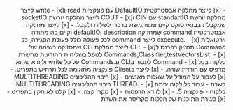 <p dir="rtl">
- [x] לייצר מחלקה אבסטרקטית DefaultIO עם פונקציות read וwrite
	- [x] לייצר מחלקה יורשת standartIO עם CIN וCOUT
	- [x] לייצר מחלקה יורשת socketIO שמקבלת בבנאי סוקט קיים ומשתמשת בו כדי לשלוח ולקבל.
- [x]  לייצר מחלקה אבסטרקטית command שמחזיקה description וdefaultIO וקיים בה מתודה וירטואלית excecute.
- [x] לייצר command לכל פעולה כולל פעולת הסגירה, כל Command תחזיק רפרנס לCLI.
- [x] לייצר מחלקת CLI שמחזיקה רשימה של Commands,Classifier,testVectorsList.
- [x]   לטפל בשליחות ההודעות מהשרת ללקוח בכל Command
- [x]  לעבור בCLI ובCommands על כל write ולוודא שהוא מדפיס עם הורדת שורה.
- [x] לייצר בClient פונקציה מתאימה לכל תרחיש בתפריט.
- [x] לעבור על המודל על שאלות מאנשים
- [x] ריבוי תהליכונים MULTITHREADING בשרת - עבור כל לקוח יפתח THREAD.
- [x] ריבוי תהליכונים MULTITHREADING בלקוח - פונקציה 5.
- [x] לוודא הדפסות
- [x] מקרי קצה:
	- [x] קלט לא תקין בתפריט
	- [x] סגירת התוכנית של הלקוח מקריסה את השרת
	</p>